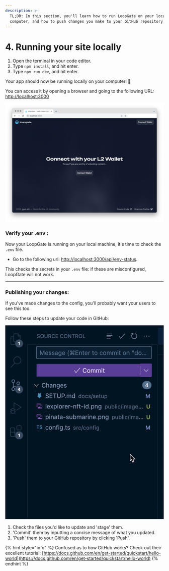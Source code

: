 ```yaml
---
description: >-
  TL;DR: In this section, you'll learn how to run LoopGate on your local
  computer, and how to push changes you make to your GitHub repository.
---
```


# 4. Running your site locally

1. Open the terminal in your code editor.
2. Type `npm install`, and hit enter.
3. Type `npm run dev`, and hit enter.

Your app should now be running locally on your computer! 🚀&#x20;

You can access it by opening a browser and going to the following URL: \
[http://localhost:3000](http://localhost:3000)

!['It should look something like this](../../public/images/docs/loopgate-is-running.png)

### **Verify your .env :**

Now your LoopGate is running on your local machine, it's time to check the `.env` file.

- Go to the following url: [http://localhost:3000/api/env-status](http://localhost:3000/api/env-status).

This checks the secrets in your `.env` file: if these are misconfigured, LoopGate will not work.

---

### **Publishing your changes:**

If you've made changes to the config, you'll probably want your users to see this too.

Follow these steps to update your code in GitHub:

!['Pushing' new changes to GitHub using VS Code](../../public/images/docs/push-to-git.gif)

1. Check the files you'd like to update and 'stage' them.
2. 'Commit' them by inputting a concise message of what you updated.
3. 'Push' them to your GitHub repository by clicking 'Push'.

{% hint style="info" %}
Confused as to how GitHub works? Check out their excellent tutorial: [https://docs.github.com/en/get-started/quickstart/hello-world](https://docs.github.com/en/get-started/quickstart/hello-world)
{% endhint %}
